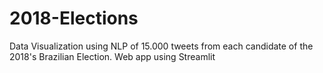 # 2018-Elections
Data Visualization using NLP of 15.000 tweets from each candidate of the 2018's Brazilian Election. Web app using Streamlit
